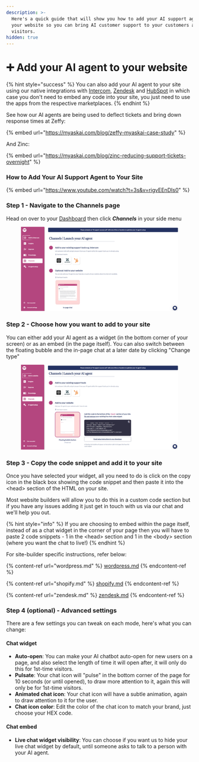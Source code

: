 ```yaml
---
description: >-
  Here's a quick guide that will show you how to add your AI support agent to
  your website so you can bring AI customer support to your customers and
  visitors.
hidden: true
---
```


# ➕ Add your AI agent to your website

{% hint style="success" %}
You can also add your AI agent to your site using our native integrations with [Intercom](../../features/channels/intercom/), [Zendesk](../../features/channels/zendesk/zendesk-messaging.md) and [HubSpot](../../features/channels/hubspot.md) in which case you don't need to embed any code into your site, you just need to use the apps from the respective marketplaces.
{% endhint %}

See how our AI agents are being used to deflect tickets and bring down response times at Zeffy:

{% embed url="https://myaskai.com/blog/zeffy-myaskai-case-study" %}

And Zinc:

{% embed url="https://myaskai.com/blog/zinc-reducing-support-tickets-overnight" %}

### How to Add Your AI Support Agent to Your Site

{% embed url="https://www.youtube.com/watch?t=3s&v=rigvEEnDIs0" %}



### Step 1 - Navigate to the Channels page

Head on over to your [Dashboard](https://www.myaskai.com/dashboard) then click _**Channels**_ in your side menu&#x20;

<figure><img src="../../.gitbook/assets/image (442).png" alt=""><figcaption></figcaption></figure>

### Step 2 - Choose how you want to add to your site

You can either add your AI agent as a widget (in the bottom corner of your screen) or as an embed (in the page itself). You can also switch between the floating bubble and the in-page chat at a later date by clicking "Change type"

<figure><img src="../../.gitbook/assets/image (443).png" alt=""><figcaption></figcaption></figure>

### Step 3 - Copy the code snippet and add it to your site

Once you have selected your widget, all you need to do is click on the copy icon in the black box showing the code snippet and then paste it into the \<head> section of the HTML on your site.

Most website builders will allow you to do this in a custom code section but if you have any issues adding it just get in touch with us via our chat and we'll help you out.&#x20;

{% hint style="info" %}
If you are choosing to embed within the page itself, instead of as a chat widget in the corner of your page then you will have to paste 2 code snippets - 1 in the \<head> section and 1 in the \<body> section (where you want the chat to live!)
{% endhint %}

For site-builder specific instructions, refer below:

{% content-ref url="wordpress.md" %}
[wordpress.md](wordpress.md)
{% endcontent-ref %}

{% content-ref url="shopify.md" %}
[shopify.md](shopify.md)
{% endcontent-ref %}

{% content-ref url="zendesk.md" %}
[zendesk.md](zendesk.md)
{% endcontent-ref %}

### Step 4 (optional) - Advanced settings

There are a few settings you can tweak on each mode, here's what you can change:

#### Chat widget

* **Auto-open**: You can make your AI chatbot auto-open for new users on a page, and also select the length of time it will open after, it will only do this for 1st-time visitors.
* **Pulsate**: Your chat icon will "pulse" in the bottom corner of the page for 10 seconds (or until opened), to draw more attention to it, again this will only be for 1st-time visitors.
* **Animated chat icon**: Your chat icon will have a subtle animation, again to draw attention to it for the user.
* **Chat icon color**: Edit the color of the chat icon to match your brand, just choose your HEX code.&#x20;

#### Chat embed

* **Live chat widget visibility**: You can choose if you want us to hide your live chat widget by default, until someone asks to talk to a person with your AI agent.
